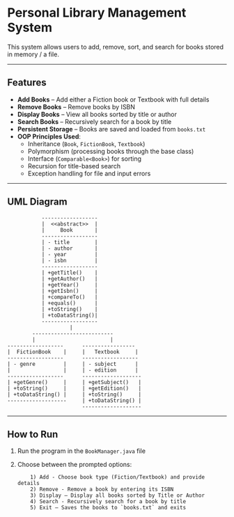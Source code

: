# Personal Library Management System

This system allows users to add, remove, sort, and search for books stored in memory / a file. 

---

## Features

-  **Add Books** – Add either a Fiction book or Textbook with full details
-  **Remove Books** – Remove books by ISBN
-  **Display Books** – View all books sorted by title or author
-  **Search Books** – Recursively search for a book by title
-  **Persistent Storage** – Books are saved and loaded from `books.txt`
-  **OOP Principles Used**:
    - Inheritance (`Book`, `FictionBook`, `Textbook`)
    - Polymorphism (processing books through the base class)
    - Interface (`Comparable<Book>`) for sorting
    - Recursion for title-based search
    - Exception handling for file and input errors

---

## UML Diagram

```plaintext
           ------------------
           |  <<abstract>>  |
           |     Book       |
           ------------------
           | - title        |
           | - author       |
           | - year         |
           | - isbn         |
           ------------------
           | +getTitle()    |
           | +getAuthor()   |
           | +getYear()     |
           | +getIsbn()     |
           | +compareTo()   |
           | +equals()      |
           | +toString()    |
           | +toDataString()|
           ------------------
                    |
        --------------------------
        |                        |
------------------      -----------------
|  FictionBook    |     |   Textbook     |
------------------      ------------------
| - genre         |     | - subject      |
|                 |     | - edition      |
------------------      -------------------
| +getGenre()     |     | +getSubject()   |
| +toString()     |     | +getEdition()   |
| +toDataString() |     | +toString()     |
-------------------     | +toDataString() |
                        -------------------
```

---

## How to Run

1. Run the program in the `BookManager.java` file
2. Choose between the prompted options:
   
           1) Add - Choose book type (Fiction/Textbook) and provide details
           2) Remove - Remove a book by entering its ISBN
           3) Display – Display all books sorted by Title or Author
           4) Search - Recursively search for a book by title
           5) Exit – Saves the books to `books.txt` and exits


